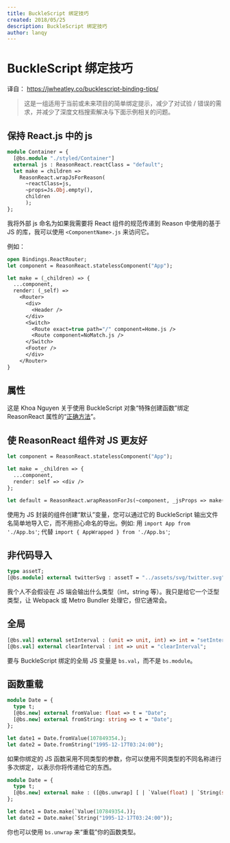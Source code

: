 ```yaml
---
title: BuckleScript 绑定技巧
created: 2018/05/25
description: BuckleScript 绑定技巧
author: lanqy
---
```

# BuckleScript 绑定技巧

译自： https://jwheatley.co/bucklescript-binding-tips/

> 这是一组适用于当前或未来项目的简单绑定提示，减少了对试验 / 错误的需求，并减少了深度文档搜索解决与下面示例相关的问题。

## 保持 React.js 中的 js

```ocaml
module Container = {
  [@bs.module "./styled/Container"]
  external js : ReasonReact.reactClass = "default";
  let make = children =>
    ReasonReact.wrapJsForReason(
      ~reactClass=js,
      ~props=Js.Obj.empty(),
      children
      );
};
```

我将外部 js 命名为如果我需要将 React 组件的规范传递到 Reason 中使用的基于 JS 的库，我可以使用 `<ComponentName>.js` 来访问它。

例如：

```ocaml
open Bindings.ReactRouter;
let component = ReasonReact.statelessComponent("App");

let make = (_children) => {
  ...component,
  render: (_self) =>
    <Router>
      <div>
        <Header />
      </div>
      <Switch>
        <Route exact=true path="/" component=Home.js />
        <Route component=NoMatch.js />
      </Switch>
      <Footer />
      </div>
    </Router>
}
```

## 属性

这是 Khoa Nguyen 关于使用 BuckleScript 对象“特殊创建函数”绑定 ReasonReact 属性的“[正确方法](https://khoanguyen.me/writing-reason-react-bindings-the-right-way/)”。

## 使 ReasonReact 组件对 JS 更友好

```ocaml
let component = ReasonReact.statelessComponent("App");

let make = _children => {
  ...component,
  render: self => <div />
};

let default = ReasonReact.wrapReasonForJs(~component, _jsProps => make([||]));
```

使用为 JS 封装的组件创建“默认”变量，您可以通过它的 BuckleScript 输出文件名简单地导入它，而不用担心命名的导出。例如: 用 `import App from './App.bs'`; 代替 `import { AppWrapped } from './App.bs'`;

## 非代码导入

```ocaml
type assetT;
[@bs.module] external twitterSvg : assetT = "../assets/svg/twitter.svg";
```

我个人不会假设在 JS 端会输出什么类型（int，string 等）。我只是给它一个泛型类型，让 Webpack 或 Metro Bundler 处理它，但它通常会。

## 全局

```ocaml
[@bs.val] external setInterval : (unit => unit, int) => int = "setInterval";
[@bs.val] external clearInterval : int => unit = "clearInterval";
```

要与 BuckleScript 绑定的全局 JS 变量是 `bs.val`，而不是 `bs.module`。

## 函数重载

```ocaml
module Date = {
  type t;
  [@bs.new] external fromValue: float => t = "Date";
  [@bs.new] external fromString: string => t = "Date";
};

let date1 = Date.fromValue(107849354.);
let date2 = Date.fromString("1995-12-17T03:24:00");
```

如果你绑定的 JS 函数采用不同类型的参数，你可以使用不同类型的不同名称进行多次绑定，以表示你将传递给它的东西。

```ocaml
module Date = {
  type t;
  [@bs.new] external make : ([@bs.unwrap] [ | `Value(float) | `String(string)]) => t = "Date";
};

let date1 = Date.make(`Value(107849354.));
let date2 = Date.make(`String("1995-12-17T03:24:00"));
```

你也可以使用 `bs.unwrap` 来“重载”你的函数类型。
